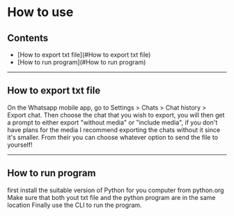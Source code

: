 How to use
=================

## Contents ##

+ [How to export txt file](#How to export txt file)
+ [How to run program](#How to run program)

------------------------------------------------------------------------------


## How to export txt file ##

On the Whatsapp mobile app, go to Settings > Chats > Chat history > Export chat.
Then choose the chat that you wish to export, you will then get a prompt to 
either export "without media" or "include media", if you don't have plans for
the media I recommend exporting the chats without it since it's smaller.
From their you can choose whatever option to send the file to yourself!


------------------------------------------------------------------------------

## How to run program ##

first install the suitable version of Python for you computer from python.org
Make sure that both yout txt file and the python program are in the same location
Finally use the CLI to run the program.
